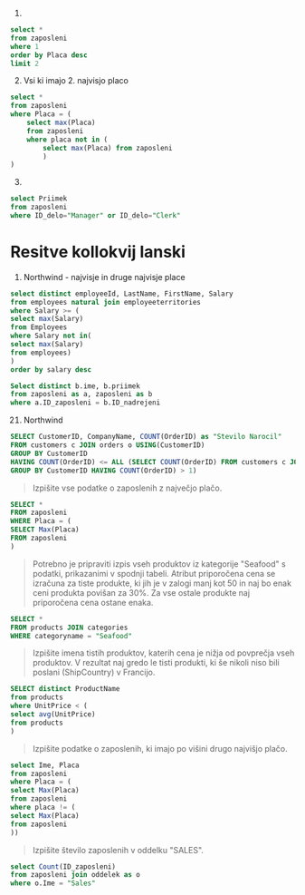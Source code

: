 1. 
```sql
select *
from zaposleni
where 1
order by Placa desc
limit 2
```


2. Vsi ki imajo 2. najvisjo placo

```sql
select * 
from zaposleni
where Placa = (
    select max(Placa)
    from zaposleni
    where placa not in (
        select max(Placa) from zaposleni
        )
)
```

3.
```sql
select Priimek
from zaposleni
where ID_delo="Manager" or ID_delo="Clerk"
```

# Resitve kollokvij lanski

1. Northwind - najvisje in druge najvisje place

```sql
select distinct employeeId, LastName, FirstName, Salary
from employees natural join employeeterritories
where Salary >= (
select max(Salary)
from Employees
where Salary not in(
select max(Salary)
from employees)
)
order by salary desc
```

```sql
Select distinct b.ime, b.priimek
from zaposleni as a, zaposleni as b
where a.ID_zaposleni = b.ID_nadrejeni
```
21. Northwind

```sql
SELECT CustomerID, CompanyName, COUNT(OrderID) as "Stevilo Narocil"
FROM customers c JOIN orders o USING(CustomerID)
GROUP BY CustomerID 
HAVING COUNT(OrderID) <= ALL (SELECT COUNT(OrderID) FROM customers c JOIN orders o USING(CustomerID)
GROUP BY CustomerID HAVING COUNT(OrderID) > 1)
```

> Izpišite vse podatke o zaposlenih z največjo plačo.

```sql
SELECT *
FROM zaposleni
WHERE Placa = (
SELECT Max(Placa)
FROM zaposleni
)
```

> Potrebno je pripraviti izpis vseh produktov iz kategorije "Seafood" s podatki, prikazanimi v spodnji tabeli. Atribut priporočena cena se izračuna za tiste produkte, ki jih je v zalogi manj kot 50 in naj bo enak ceni produkta povišan za 30%. Za vse ostale produkte naj priporočena cena ostane enaka.

```sql
SELECT *
FROM products JOIN categories
WHERE categoryname = "Seafood"
```


> Izpišite imena tistih produktov, katerih cena je nižja od povprečja vseh produktov. V rezultat naj gredo le tisti produkti, ki še nikoli niso bili poslani (ShipCountry) v Francijo.
```sql
SELECT distinct ProductName
from products
where UnitPrice < (
select avg(UnitPrice)
from products
)
```

> Izpišite podatke o zaposlenih, ki imajo po višini drugo najvišjo plačo.
```sql
select Ime, Placa
from zaposleni
where Placa = (
select Max(Placa)
from zaposleni
where placa != (
select Max(Placa)
from zaposleni
))
```

> Izpišite število zaposlenih v oddelku "SALES".
```sql
select Count(ID_zaposleni)
from zaposleni join oddelek as o
where o.Ime = "Sales"
```